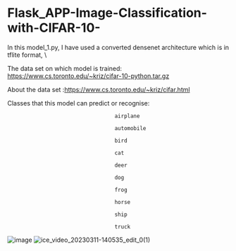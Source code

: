 # Flask_APP-Image-Classification-with-CIFAR-10-

In this model_1.py, I have used a converted densenet architecture which is in tflite format, \

The data set on which model is trained: https://www.cs.toronto.edu/~kriz/cifar-10-python.tar.gz

About the data set :https://www.cs.toronto.edu/~kriz/cifar.html

Classes that this model can predict or recognise: 

                                      airplane	
                                      
                                      automobile
                                      
                                      bird		
                                      
                                      cat			
                                      
                                      deer		
                                      
                                      dog			
                                      
                                      frog	
                                      
                                      horse			
                                      
                                      ship	
                                      
                                      truck


![image](https://user-images.githubusercontent.com/64769792/224474100-4b254b57-7bab-404f-a300-5a38f3be7ff9.png)
![ice_video_20230311-140535_edit_0(1)](https://user-images.githubusercontent.com/64769792/224474379-b582e497-80e9-4fc9-a3a8-7b7d9c09b5da.gif)

